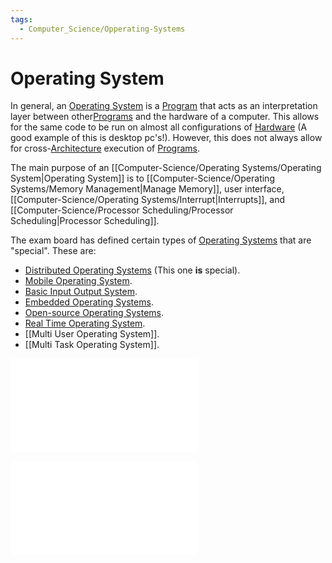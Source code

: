```yaml
---
tags:
  - Computer_Science/Opperating-Systems
---
```

# Operating System
In general, an [Operating System](Operating%20System.md) is a [Program](../Programs/Program.md) that acts as an interpretation layer between other[Programs](../Programs/Program.md) and the hardware of a computer. This allows for the same code to be run on almost all configurations of [Hardware](../Hardware.md) (A good example of this is desktop pc's!). However, this does not always allow for cross-[Architecture](../Architecture/Architecture.md) execution of [Programs](../Programs/Program.md).

The main purpose of an [[Computer-Science/Operating Systems/Operating System|Operating System]] is to [[Computer-Science/Operating Systems/Memory Management|Manage Memory]], user interface, [[Computer-Science/Operating Systems/Interrupt|Interrupts]], and [[Computer-Science/Processor Scheduling/Processor Scheduling|Processor Scheduling]].

The exam board has defined certain types of [Operating Systems](Operating%20System.md) that are "special". These are:
- [Distributed Operating Systems](Distributed%20Operating%20System.md) (This one **is** special).
- [Mobile Operating System](Mobile%20Operating%20System.md).
- [Basic Input Output System](Basic%20Input%20Output%20System.md).
- [Embedded Operating Systems](Embedded%20Operating%20Systems.md).
- [Open-source Operating Systems](Open-source%20Operating%20Systems.md).
- [Real Time Operating System](Real%20Time%20Operating%20System.md).
- [[Multi User Operating System]].
- [[Multi Task Operating System]].

![Device Drivers](Device%20Drivers.md)

![Virtualization](Virtualization.md)